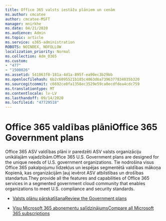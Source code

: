 ```yaml
---
title: Office 365 valsts iestāžu plāniem un cenām
ms.author: cmcatee
author: cmcatee-MSFT
manager: mnirkhe
ms.date: 04/21/2020
ms.audience: Admin
ms.topic: article
ms.service: o365-administration
ROBOTS: NOINDEX, NOFOLLOW
localization_priority: Normal
ms.collection: Adm_O365
ms.custom:
- "477"
- "1500026"
ms.assetid: 541063f0-181a-4d1a-895f-ea90ec3b29bb
ms.openlocfilehash: 6b2c6095521b185c4863d6a7396377834835b320
ms.sourcegitcommit: c6692ce0fa1358ec3529e59ca0ecdfdea4cdc759
ms.translationtype: MT
ms.contentlocale: lv-LV
ms.lasthandoff: 09/14/2020
ms.locfileid: "47729518"
---
```

# <a name="office-365-government-plans"></a><span data-ttu-id="4cc62-102">Office 365 valdības plāni</span><span class="sxs-lookup"><span data-stu-id="4cc62-102">Office 365 Government plans</span></span>

<span data-ttu-id="4cc62-103">Office 365 ASV valdības plāni ir paredzēti ASV valsts organizāciju unikālajām vajadzībām.</span><span class="sxs-lookup"><span data-stu-id="4cc62-103">Office 365 U.S. Government plans are designed for the unique needs of U.S. government organizations.</span></span> <span data-ttu-id="4cc62-104">Tie nodrošina visus Office 365 pakalpojumu līdzekļus un iespējas segmentētā valdības mākoņa Kopienā, kas organizācijām ļauj ievērot ASV atbilstības un drošības standartus.</span><span class="sxs-lookup"><span data-stu-id="4cc62-104">They provide all the features and capabilities of Office 365 services in a segmented government cloud community that enables organizations to meet U.S. compliance and security standards.</span></span>
  
- [<span data-ttu-id="4cc62-105">Valsts plānu pārskatīšana</span><span class="sxs-lookup"><span data-stu-id="4cc62-105">Review the Government plans</span></span>](https://products.office.com/government/compare-office-365-government-plans)

- [<span data-ttu-id="4cc62-106">Visu Microsoft 365 abonementu salīdzinājums</span><span class="sxs-lookup"><span data-stu-id="4cc62-106">Compare all Microsoft 365 subscriptions</span></span>](https://products.office.com/business/compare-more-office-365-for-business-plans)